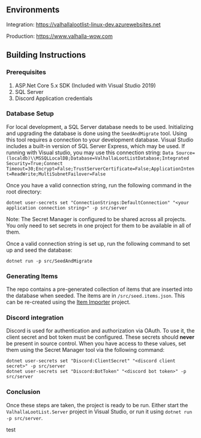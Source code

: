 ## Environments

Integration: https://valhallalootlist-linux-dev.azurewebsites.net

Production: https://www.valhalla-wow.com

## Building Instructions

### Prerequisites

1. ASP.Net Core 5.x SDK (Included with Visual Studio 2019)
2. SQL Server
3. Discord Application credentials

### Database Setup

For local development, a SQL Server database needs to be used. Initializing and upgrading the database is done using the `SeedAndMigrate` tool. Using this tool requires a connection to your development database. Visual Studio includes a built-in version of SQL Server Express, which may be used. If running with Visual studio, you may use this connection string: `Data Source=(localdb)\\MSSQLLocalDB;Database=ValhallaLootListDatabase;Integrated Security=True;Connect Timeout=30;Encrypt=False;TrustServerCertificate=False;ApplicationIntent=ReadWrite;MultiSubnetFailover=False`

Once you have a valid connection string, run the following command in the root directory:

```
dotnet user-secrets set "ConnectionStrings:DefaultConnection" "<your application connection string>" -p src/server
```

Note: The Secret Manager is configured to be shared across all projects. You only need to set secrets in one project for them to be available in all of them.

Once a valid connection string is set up, run the following command to set up and seed the database:

```
dotnet run -p src/SeedAndMigrate
```

### Generating Items

The repo contains a pre-generated collection of items that are inserted into the database when seeded. The items are in `/src/seed.items.json`. This can be re-created using the [Item Importer](https://github.com/Elite747/ValhallaLootListItemImporter) project.

### Discord integration

Discord is used for authentication and authorization via OAuth. To use it, the client secret and bot token must be configured. These secrets should **never** be present in source control. When you have access to these values, set them using the Secret Manager tool via the following command:

```
dotnet user-secrets set "Discord:ClientSecret" "<discord client secret>" -p src/server
dotnet user-secrets set "Discord:BotToken" "<discord bot token>" -p src/server
```

### Conclusion

Once these steps are taken, the project is ready to be run. Either start the `ValhallaLootList.Server` project in Visual Studio, or run it using `dotnet run -p src/server`.

test
